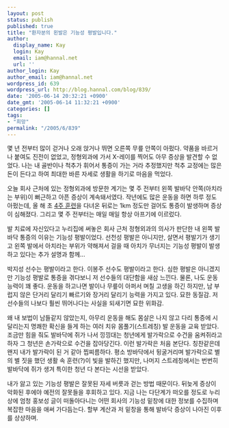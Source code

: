 ```yaml
---
layout: post
status: publish
published: true
title: "환자분의 왼발은 기능성 평발입니다."
author:
  display_name: Kay
  login: Kay
  email: iam@hannal.net
  url: ''
author_login: Kay
author_email: iam@hannal.net
wordpress_id: 639
wordpress_url: http://blog.hannal.com/blog/839/
date: '2005-06-14 20:32:21 +0900'
date_gmt: '2005-06-14 11:32:21 +0900'
categories: []
tags:
- "희망"
permalink: "/2005/6/839"
---
```

<p>몇 년 전부터 많이 걷거나 오래 앉거나 뛰면 오른쪽 무릎 안쪽이 아펐다. 약품을 바르거나 붙여도 진전이 없었고, 정형외과에 가서 X-레이를 찍어도 아무 증상을 발견할 수 없었다. 나는 내 골반이나 척추가 휘어서 통증이 가는 거라 추정했지만 척추 교정에는 많은 돈이 든다고 하여 최대한 바른 자세로 생활을 하기로 마음을 먹었다.</p>
<p>오늘 회사 근처에 있는 정형외과에 방문한 계기는 몇 주 전부터 왼쪽 발바닥 안쪽(아치라는 부위)이 뻐근하고 아픈 증상이 계속돼서였다. 작년에도 많은 운동을 하면 하루 정도 아펐는데, 올 해 초 <a href="http://blog.hannal.com/616/">4주 훈련</a>을 다녀온 뒤로는 1km 정도만 걸어도 통증이 발생하며 증상이 심해졌다. 그리고 몇 주 전부터는 매일 매일 항상 아프기에 이르렀다.</p>
<p>발 치료에 자신있다고 누리집에 써놓은 회사 근처 정형외과의 의사가 판단한 내 왼쪽 발바닥 통증의 이유는 기능성 평발이었다. 선천성 평발은 아니지만, 살면서 평발기가 생기고 왼쪽 발에서 아치라는 부위가 약해져서 걸을 때 아치가 무너지는 기능성 평발이 발생하고 있다는 추가 설명과 함께...</p>
<p>박지성 선수는 평발이라고 한다. 이봉주 선수도 평발이라고 한다. 심한 평발은 아니겠지만 기능성 평발로 통증을 겪다보니 저 선수들의 대단함을 새삼 느낀다. 물론, 나도 운동 능력이 꽤 좋다. 운동을 하고나면 발이나 무릎이 아퍼서 며칠 고생을 하긴 하지만, 남 부럽지 않은 단거리 달리기 빠르기와 장거리 달리기 능력을 가지고 있다. 묘한 동질감. 저 선수들의 나보다 훨씬 뛰어나다는 사실을 되새기면 묘한 위화감.</p>
<p>왜 내 보법이 남들같지 않았는지, 아무리 운동을 해도 몸살은 나지 않고 다리 통증에 시달리는지 명쾌한 확신을 들게 하는 여러 치유 몸풀기(스트레칭) 발 운동을 교육 받았다. 조금만 힘을 줘도 발바닥에 쥐가 나서 낑낑대는 청년에게 발가락으로 수건을 움켜쥐라고 하자 그 청년은 손가락으로 수건을 잡아당긴다. 이런 발가락은 처음 본단다. 칭찬같은데 왠지 내가 발가락이 된 거 같아 찝찌름하다. 평소 방바닥에서 뒹굴거리며 발가락으로 별의 별 짓을 했던 생활 속 훈련(?)이 빛을 발하긴 했지만, 나머지 스트레칭에서는 번번히 발바닥에 쥐가 생겨 특이한 청년 다 본다는 시선을 받았다.</p>
<p>내가 앓고 있는 기능성 평발은 잘못된 자세 버릇과 걷는 방법 때문이다. 뒤늦게 증상이 악화된 후에야 예전의 잘못들을 후회하고 있다. 지금 나는 다단계가 떠오를 정도로 누리상에 엄청 홍보성 글이 떠돌아다니는 어떤 회사의 기능성 밑창에 대한 정보를 수집하며 복잡한 마음을 애써 가다듬는다. 할부 계산과 저 밑창을 통해 발바닥 증상이 나아진 이후를 상상하며.</p>
